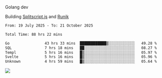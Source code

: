 Golang dev

Building [Splitscript.js](https://splitscript.js.org) and [Runik](https://runik.dev)

<!--START_SECTION:waka-->

```txt
From: 19 July 2025 - To: 21 October 2025

Total Time: 88 hrs 22 mins

Go                43 hrs 33 mins  ████████████▒░░░░░░░░░░░░   49.28 %
SQL               7 hrs 18 mins   ██░░░░░░░░░░░░░░░░░░░░░░░   08.27 %
Templ             5 hrs 16 mins   █▒░░░░░░░░░░░░░░░░░░░░░░░   05.97 %
Svelte            5 hrs 16 mins   █▒░░░░░░░░░░░░░░░░░░░░░░░   05.96 %
Unknown           4 hrs 59 mins   █▒░░░░░░░░░░░░░░░░░░░░░░░   05.64 %
```

<!--END_SECTION:waka-->
![](https://github-readme-stats.vercel.app/api/top-langs/?username=ultravioletasdf&langs_count=8&theme=dracula&layout=compact&hide_border=true)
